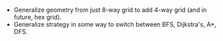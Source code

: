 - Generalize geometry from just 8-way grid to add 4-way grid (and in future, hex grid).
- Generalize strategy in some way to switch between BFS, Dijkstra's, A*, DFS.
